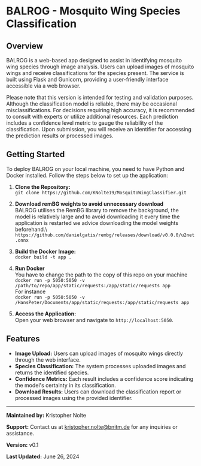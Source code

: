 # BALROG - Mosquito Wing Species Classification

## Overview
BALROG is a web-based app designed to assist in identifying mosquito wing species through image analysis. Users can upload images of mosquito wings and receive classifications for the species present. The service is built using Flask and Gunicorn, providing a user-friendly interface accessible via a web browser.

Please note that this version is intended for testing and validation purposes. Although the classification model is reliable, there may be occasional misclassifications. For decisions requiring high accuracy, it is recommended to consult with  experts or utilize additional resources. Each prediction includes a confidence level metric to gauge the reliability of the classification. Upon submission, you will receive an identifier for accessing the prediction results or processed images.

## Getting Started
To deploy BALROG on your local machine, you need to have Python and Docker installed. Follow the steps below to set up the application:

1. **Clone the Repository:**\
`git clone https://github.com/KNolte19/MosquitoWingClassifier.git`

2. **Download remBG weights to avoid unnecessary download**\
BALROG utilises the RemBG library to remove the background, the model is relatively large and to avoid downloading it every time the application is restarted we advice downloading the model weights beforehand.\ 
`https://github.com/danielgatis/rembg/releases/download/v0.0.0/u2net.onnx`

3. **Build the Docker Image:**\
`docker build -t app .`

4. **Run Docker** \
You have to change the path to the copy of this repo on your machine\
`docker run -p 5050:5050 -v /path/to/repo/app/static/requests:/app/static/requests app`\
For instance\
`docker run -p 5050:5050 -v /HansPeter/Documents/app/static/requests:/app/static/requests app`

5. **Access the Application:**\
Open your web browser and navigate to `http://localhost:5050`.


## Features
- **Image Upload:** Users can upload images of mosquito wings directly through the web interface.
- **Species Classification:** The system processes uploaded images and returns the identified species.
- **Confidence Metrics:** Each result includes a confidence score indicating the model's certainty in its classification.
- **Download Results:** Users can download the classification report or processed images using the provided identifier.

---

**Maintained by:** Kristopher Nolte

**Support:** Contact us at kristopher.nolte@bnitm.de for any inquiries or assistance.

**Version:** v0.1

**Last Updated:** June  26,  2024
